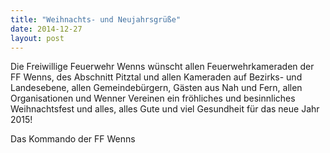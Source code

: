 ```yaml
---
title: "Weihnachts- und Neujahrsgrüße"
date: 2014-12-27
layout: post
---
```


Die Freiwillige Feuerwehr Wenns wünscht allen Feuerwehrkameraden der FF Wenns, des Abschnitt Pitztal und allen Kameraden auf Bezirks- und Landesebene, allen Gemeindebürgern, Gästen aus Nah und Fern, allen Organisationen und Wenner Vereinen ein fröhliches und besinnliches Weihnachtsfest und alles, alles Gute und viel Gesundheit für das neue Jahr 2015!

Das Kommando der FF Wenns
